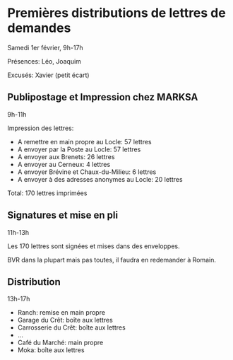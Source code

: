 # Premières distributions de lettres de demandes

Samedi 1er février, 9h-17h

Présences: Léo, Joaquim

Excusés: Xavier (petit écart)

## Publipostage et Impression chez MARKSA

9h-11h

Impression des lettres:
* A remettre en main propre au Locle: 57 lettres
* A envoyer par la Poste au Locle: 57 lettres
* A envoyer aux Brenets: 26 lettres
* A envoyer au Cerneux: 4 lettres
* A envoyer Brévine et Chaux-du-Milieu: 6 lettres
* A envoyer à des adresses anonymes au Locle: 20 lettres

Total: 170 lettres imprimées

## Signatures et mise en pli

11h-13h

Les 170 lettres sont signées et mises dans des enveloppes.

BVR dans la plupart mais pas toutes, il faudra en redemander à Romain.

## Distribution

13h-17h

* Ranch: remise en main propre
* Garage du Crêt: boîte aux lettres
* Carrosserie du Crêt: boîte aux lettres
* ...
* Café du Marché: main propre
* Moka: boîte aux lettres